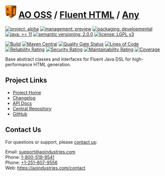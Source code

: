 # [<img src="ao-logo.png" alt="AO Logo" width="35" height="40">](https://github.com/ao-apps) [AO OSS](https://github.com/ao-apps/ao-oss) / [Fluent HTML](https://github.com/ao-apps/ao-fluent-html) / [Any](https://github.com/ao-apps/ao-fluent-html-any)

[![project: alpha](https://oss.aoapps.com/ao-badges/project-alpha.svg)](https://aoindustries.com/life-cycle#project-alpha)
[![management: preview](https://oss.aoapps.com/ao-badges/management-preview.svg)](https://aoindustries.com/life-cycle#management-preview)
[![packaging: developmental](https://oss.aoapps.com/ao-badges/packaging-developmental.svg)](https://aoindustries.com/life-cycle#packaging-developmental)  
[![java: &gt;= 11](https://oss.aoapps.com/ao-badges/java-11.svg)](https://docs.oracle.com/en/java/javase/11/docs/api/)
[![semantic versioning: 2.0.0](https://oss.aoapps.com/ao-badges/semver-2.0.0.svg)](https://semver.org/spec/v2.0.0.html)
[![license: LGPL v3](https://oss.aoapps.com/ao-badges/license-lgpl-3.0.svg)](https://www.gnu.org/licenses/lgpl-3.0)

[![Build](https://github.com/ao-apps/ao-fluent-html-any/workflows/Build/badge.svg?branch=master)](https://github.com/ao-apps/ao-fluent-html-any/actions?query=workflow%3ABuild)
[![Maven Central](https://maven-badges.herokuapp.com/maven-central/com.aoapps/ao-fluent-html-any/badge.svg)](https://maven-badges.herokuapp.com/maven-central/com.aoapps/ao-fluent-html-any)
[![Quality Gate Status](https://sonarcloud.io/api/project_badges/measure?branch=master&project=com.aoapps%3Aao-fluent-html-any&metric=alert_status)](https://sonarcloud.io/dashboard?branch=master&id=com.aoapps%3Aao-fluent-html-any)
[![Lines of Code](https://sonarcloud.io/api/project_badges/measure?branch=master&project=com.aoapps%3Aao-fluent-html-any&metric=ncloc)](https://sonarcloud.io/component_measures?branch=master&id=com.aoapps%3Aao-fluent-html-any&metric=ncloc)  
[![Reliability Rating](https://sonarcloud.io/api/project_badges/measure?branch=master&project=com.aoapps%3Aao-fluent-html-any&metric=reliability_rating)](https://sonarcloud.io/component_measures?branch=master&id=com.aoapps%3Aao-fluent-html-any&metric=Reliability)
[![Security Rating](https://sonarcloud.io/api/project_badges/measure?branch=master&project=com.aoapps%3Aao-fluent-html-any&metric=security_rating)](https://sonarcloud.io/component_measures?branch=master&id=com.aoapps%3Aao-fluent-html-any&metric=Security)
[![Maintainability Rating](https://sonarcloud.io/api/project_badges/measure?branch=master&project=com.aoapps%3Aao-fluent-html-any&metric=sqale_rating)](https://sonarcloud.io/component_measures?branch=master&id=com.aoapps%3Aao-fluent-html-any&metric=Maintainability)
[![Coverage](https://sonarcloud.io/api/project_badges/measure?branch=master&project=com.aoapps%3Aao-fluent-html-any&metric=coverage)](https://sonarcloud.io/component_measures?branch=master&id=com.aoapps%3Aao-fluent-html-any&metric=Coverage)

Base abstract classes and interfaces for Fluent Java DSL for high-performance HTML generation.

## Project Links
* [Project Home](https://oss.aoapps.com/fluent-html/any/)
* [Changelog](https://oss.aoapps.com/fluent-html/any/changelog)
* [API Docs](https://oss.aoapps.com/fluent-html/any/apidocs/)
* [Central Repository](https://central.sonatype.com/artifact/com.aoapps/ao-fluent-html-any)
* [GitHub](https://github.com/ao-apps/ao-fluent-html-any)

## Contact Us
For questions or support, please [contact us](https://aoindustries.com/contact):

Email: [support@aoindustries.com](mailto:support@aoindustries.com)  
Phone: [1-800-519-9541](tel:1-800-519-9541)  
Phone: [+1-251-607-9556](tel:+1-251-607-9556)  
Web: https://aoindustries.com/contact
